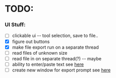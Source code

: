 # TODO:

### UI Stuff:

- [ ] clickable ui -- tool selection, save to file..
- [x] figure out buttons
- [x] make file export run on a separate thread
- [ ] read files of unknown size
- [ ] read file in on separate thread(?) -- maybe
- [ ] ability to enter/paste text see [here](https://lazyfoo.net/tutorials/SDL/32_text_input_and_clipboard_handling/index.php)
- [ ] create new window for export prompt see [here](https://lazyfoo.net/tutorials/SDL/36_multiple_windows/index.php)
